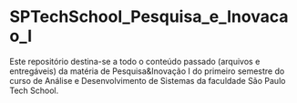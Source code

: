 # SPTechSchool_Pesquisa_e_Inovacao_I
Este repositório destina-se a todo o conteúdo passado (arquivos e entregáveis) da matéria de Pesquisa&amp;Inovação I do primeiro semestre do curso de Análise e Desenvolvimento de Sistemas da faculdade São Paulo Tech School.
